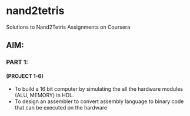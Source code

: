 # nand2tetris
Solutions to Nand2Tetris Assignments on Coursera

## AIM:
### PART 1:
#### (PROJECT 1-6)
* To build a 16 bit computer by simulating the all the hardware modules (ALU, MEMORY) in HDL.
* To design an assembler to convert assembly language to binary code that can be executed on the hardware
